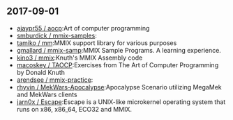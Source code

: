 ## 2017-09-01

* [ajaypr55 / aocp](https://github.com/ajaypr55/aocp):Art of computer programming
* [smburdick / mmix-samples](https://github.com/smburdick/mmix-samples):
* [tamiko / mm](https://github.com/tamiko/mm):MMIX support library for various purposes
* [gmallard / mmix-samp](https://github.com/gmallard/mmix-samp):MMIX Sample Programs. A learning experience.
* [kino3 / mmix](https://github.com/kino3/mmix):Knuth's MMIX Assembly code
* [macoskey / TAOCP](https://github.com/macoskey/TAOCP):Exercises from The Art of Computer Programming by Donald Knuth
* [arendsee / mmix-practice](https://github.com/arendsee/mmix-practice):
* [rhyvin / MekWars-Apocalypse](https://github.com/rhyvin/MekWars-Apocalypse):Apocalypse Scenario utilizing MegaMek and MekWars clients
* [jarn0x / Escape](https://github.com/jarn0x/Escape):Escape is a UNIX-like microkernel operating system that runs on x86, x86_64, ECO32 and MMIX.
